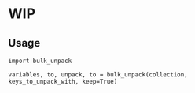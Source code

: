 # WIP
## Usage
```
import bulk_unpack

variables, to, unpack, to = bulk_unpack(collection, keys_to_unpack_with, keep=True)
```
